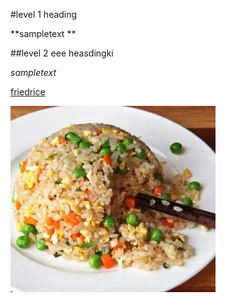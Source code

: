 #level 1 heading

**sampletext **

##level  2 eee heasdingki


_sampletext_

[friedrice](https://www.bbcgoodfood.com/user/5200141/recipe/chinese-fried-rice)

![friedricefrfr](friedrice.webp)